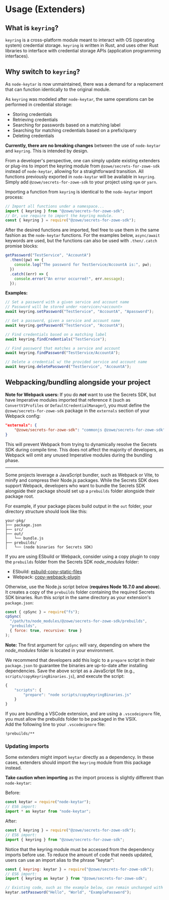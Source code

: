 # Usage (Extenders)

## What is `keyring`?

`keyring` is a cross-platform module meant to interact with OS (operating system) credential storage. `keyring` is written in Rust, and uses other Rust libraries to interface with credential storage APIs (application programming interfaces).

## Why switch to `keyring`?

As `node-keytar` is now unmaintained, there was a demand for a replacement that can function identically to the original module.

As `keyring` was modeled after `node-keytar`, the same operations can be performed in credential storage:

- Storing credentials
- Retrieving credentials
- Searching for passwords based on a matching label
- Searching for matching credentials based on a prefix/query
- Deleting credentials

**Currently, there are no breaking changes** between the use of `node-keytar` and `keyring`. This is intended by design.

From a developer's perspective, one can simply update existing extenders or plug-ins to import the keyring module from `@zowe/secrets-for-zowe-sdk` instead of `node-keytar`, allowing for a straightforward transition. All functions previously exported in `node-keytar` will be available in `keyring`. Simply add `@zowe/secrets-for-zowe-sdk` to your project using `npm` or `yarn`.

Importing a function from `keyring` is identical to the `node-keytar` import process:

```ts
// Import all functions under a namespace...
import { keyring } from "@zowe/secrets-for-zowe-sdk";
// Or, use require to import the keyring module.
const { keyring } = require("@zowe/secrets-for-zowe-sdk");
```

After the desired functions are imported, feel free to use them in the same fashion as the `node-keytar` functions. For the examples below, `async/await` keywords are used, but the functions can also be used with `.then/.catch` promise blocks:

```ts
getPassword("TestService", "AccountA")
  .then((pw) => {
    console.log("The password for TestService/AccountA is:", pw);
  })
  .catch((err) => {
    console.error("An error occurred!", err.message);
  });
```

**Examples:**

```ts
// Set a password with a given service and account name
// Password will be stored under <service>/<account>
await keyring.setPassword("TestService", "AccountA", "Apassword");

// Get a password, given a service and account name
await keyring.getPassword("TestService", "AccountA");

// Find credentials based on a matching label
await keyring.findCredentials("TestService");

// Find password that matches a service and account
await keyring.findPassword("TestService/AccountA");

// Delete a credential w/ the provided service and account name
await keyring.deletePassword("TestService", "AccountA");
```

## Webpacking/bundling alongside your project

**Note for Webpack users:** If you do **_not_** want to use the Secrets SDK, but have Imperative modules imported that reference it (such as `ConvertV1Profiles` or `DefaultCredentialManager`), you must define the `@zowe/secrets-for-zowe-sdk` package in the `externals` section of your Webpack config:

```json
"externals": {
    "@zowe/secrets-for-zowe-sdk": "commonjs @zowe/secrets-for-zowe-sdk"
}
```

This will prevent Webpack from trying to dynamically resolve the Secrets SDK during compile time. This does not affect the majority of developers, as Webpack will omit any unused Imperative modules during the bundling phase.

---

Some projects leverage a JavaScript bundler, such as Webpack or Vite, to minify and compress their Node.js packages.
While the Secrets SDK does support Webpack, developers who want to bundle the Secrets SDK alongside their package should set up a `prebuilds` folder alongside their package root.

For example, if your package places build output in the `out` folder, your directory structure should look like this:

```
your-pkg/
├── package.json
├── src/
├── out/
│   └── bundle.js
├── prebuilds/
│   └── (node binaries for Secrets SDK)
```

If you are using ESbuild or Webpack, consider using a copy plugin to copy the `prebuilds` folder from the Secrets SDK _node_modules_ folder:

- ESbuild: [esbuild-copy-static-files](https://www.npmjs.com/package/esbuild-copy-static-files)
- Webpack: [copy-webpack-plugin](https://www.npmjs.com/package/copy-webpack-plugin)

Otherwise, use the Node.js script below (**requires Node 16.7.0 and above**). It creates a copy of the `prebuilds` folder containing the required Secrets SDK binaries. Run this script in the same directory as your extension's `package.json`:

```js
const { cpSync } = require("fs");
cpSync(
  "/path/to/node_modules/@zowe/secrets-for-zowe-sdk/prebuilds",
  "prebuilds",
  { force: true, recursive: true }
);
```

**Note:** The first argument for `cpSync` will vary, depending on where the _node_modules_ folder is located in your environment.

We recommend that developers add this logic to a `prepare` script in their `package.json` to guarantee the binaries are up-to-date after installing dependencies.
Save the above script as a JavaScript file (e.g., `scripts/copyKeyringBinaries.js`), and execute the script:

```js
{
    "scripts": {
        "prepare": "node scripts/copyKeyringBinaries.js"
    }
}
```

If you are bundling a VSCode extension, and are using a `.vscodeignore` file, you must allow the prebuilds folder to be packaged in the VSIX.  
Add the following line to your `.vscodeignore` file:

```
!prebuilds/**
```

### Updating imports

Some extenders might import `keytar` directly as a dependency. In these cases, extenders should import the `keyring` module from this package instead.

**Take caution when importing** as the import process is slightly different than `node-keytar`:

Before:

```js
const keytar = require("node-keytar");
// ES6 import:
import * as keytar from "node-keytar";
```

After:

```js
const { keyring } = require("@zowe/secrets-for-zowe-sdk");
// ES6 import:
import { keyring } from "@zowe/secrets-for-zowe-sdk";
```

Notice that the keyring module must be accessed from the dependency imports before use.
To reduce the amount of code that needs updated, users can use an import alias to the phrase "keytar":

```js
const { keyring: keytar } = require("@zowe/secrets-for-zowe-sdk");
// ES6 import:
import { keyring as keytar } from "@zowe/secrets-for-zowe-sdk";

// Existing code, such as the example below, can remain unchanged with this import alias:
keytar.setPassword("Hello", "World", "ExamplePassword");
```
